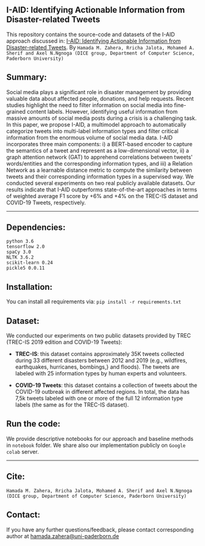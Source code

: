 ## I-AID: Identifying Actionable Information from Disaster-related Tweets
This repository contains the source-code and datasets of the I-AID approach discussed in:
[I-AID: Identifying Actionable Information from Disaster-related Tweets](https://arxiv.org/abs/2008.13544). By ```Hamada M. Zahera, Rricha Jalota, Mohamed A. Sherif and Axel N.Ngnoga (DICE group, Department of Computer Science, Paderborn University)```

## Summary: 
Social media plays a significant role in disaster management by providing valuable data about affected people, donations, and help requests. Recent studies highlight the need to filter information on social media into fine-grained content labels. However, identifying useful information from massive amounts of social media posts during a crisis is a challenging task. In this paper, we propose I-AID, a multimodel approach to automatically categorize tweets into multi-label information types and filter critical information from the enormous volume of social media data. I-AID incorporates three main components: 
i) a BERT-based encoder to capture the semantics of a tweet and represent as a low-dimensional vector, ii) a graph attention network (GAT) to apprehend correlations between tweets' words/entities and the corresponding information types, and iii) a Relation Network as a learnable distance metric to compute the similarity between tweets and their corresponding information types in a supervised way. We conducted several experiments on two real publicly available datasets. Our results indicate that I-AID outperforms state-of-the-art approaches in terms of weighted average F1 score by +6% and +4% on the TREC-IS dataset and COVID-19 Tweets, respectively. 

---

## Dependencies:

```
python 3.6
tensorflow 2.0
spaCy 3.0
NLTK 3.6.2 
scikit-learn 0.24
pickle5 0.0.11
```
## Installation:
You can install all requirements via: ```pip install -r requirements.txt```
## Dataset:
We conducted our experiments on two public datasets provided by TREC (TREC-IS 2019 edition and COVID-19 Tweets):
- <b>TREC-IS</b>: this dataset contains approximately 35K tweets collected during 33 different disasters between 2012 and 2019 (e.g., wildfires, earthquakes, hurricanes, bombings,} and floods). The tweets are labeled with 25 information types by human experts and volunteers. 
    
- <b>COVID-19 Tweets</b>:  this dataset contains a collection of tweets about the COVID-19 outbreak in different affected regions. In total, the data has 7,5k tweets labeled with one or more of the full 12 information type labels (the same as for the TREC-IS dataset). 
## Run the code:
We provide descriptive notebooks for our approach and baseline methods in ```notebook``` folder. We share also our implementation publicly on ```Google colab``` server.  

---
## Cite: 
```
Hamada M. Zahera, Rricha Jalota, Mohamed A. Sherif and Axel N.Ngnoga (DICE group, Department of Computer Science, Paderborn University)
```
## Contact:
If you have any further questions/feedback, please contact corresponding author at [hamada.zahera@uni-paderborn.de](mailto:hamada.zahera@uni-paderborn.de)

